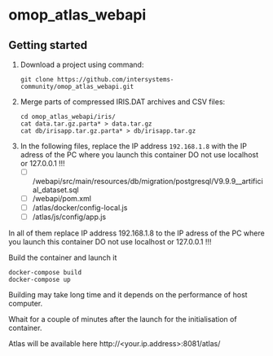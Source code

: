 # omop_atlas_webapi



## Getting started

1. Download a project using command:
    ```
    git clone https://github.com/intersystems-community/omop_atlas_webapi.git
    ```
2. Merge parts of compressed IRIS.DAT archives and CSV files:
    ```
    cd omop_atlas_webapi/iris/
    cat data.tar.gz.parta* > data.tar.gz
	cat db/irisapp.tar.gz.parta* > db/irisapp.tar.gz
    ```
3. In the following files, replace the IP address `192.168.1.8` with the IP adress of the PC where you launch this container DO not use localhost or 127.0.0.1 !!!
   - [ ] /webapi/src/main/resources/db/migration/postgresql/V9.9.9__artificial_dataset.sql
   - [ ] /webapi/pom.xml
   - [ ] /atlas/docker/config-local.js
   - [ ] /atlas/js/config/app.js

In all of them replace IP address 192.168.1.8 to the IP adress of the PC where you launch this container
DO not use localhost or 127.0.0.1 !!!

Build the container and launch it
```
docker-compose build
docker-compose up
```

Building may take long time and it depends on the performance of host computer.

Whait for a couple of minutes after the launch for the initialisation of container.

Atlas will be available here http://<your.ip.address>:8081/atlas/
